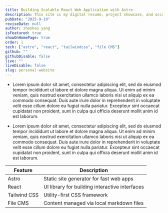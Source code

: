 ```yaml
---
title: Building Scalable React Web Application with Astro
description: This site is my digital resume, project showcase, and occasionally a blog where I write about what I'm learning, building, or thinking as a developer.
pubDate: "2025-9-19"
reviseDate: null
author: zhenhao yang
isFeatured: true
showOnHomePage: true
order: 1
tech: ["astro", "react", "tailwindcss", "file CMS"]
github: ""
githubDisable: false
live: ""
liveDisable: false
slug: personal-website
---
```


- Lorem ipsum dolor sit amet, consectetur adipiscing elit, sed do eiusmod tempor incididunt ut labore et dolore magna aliqua. Ut enim ad minim veniam, quis nostrud exercitation ullamco laboris nisi ut aliquip ex ea commodo consequat. Duis aute irure dolor in reprehenderit in voluptate velit esse cillum dolore eu fugiat nulla pariatur. Excepteur sint occaecat cupidatat non proident, sunt in culpa qui officia deserunt mollit anim id est laborum.

- Lorem ipsum dolor sit amet, consectetur adipiscing elit, sed do eiusmod tempor incididunt ut labore et dolore magna aliqua. Ut enim ad minim veniam, quis nostrud exercitation ullamco laboris nisi ut aliquip ex ea commodo consequat. Duis aute irure dolor in reprehenderit in voluptate velit esse cillum dolore eu fugiat nulla pariatur. Excepteur sint occaecat cupidatat non proident, sunt in culpa qui officia deserunt mollit anim id est laborum.

| Feature      | Description                                    |
| ------------ | ---------------------------------------------- |
| Astro        | Static site generator for fast web apps        |
| React        | UI library for building interactive interfaces |
| Tailwind CSS | Utility-first CSS framework                    |
| File CMS     | Content managed via local markdown files       |
